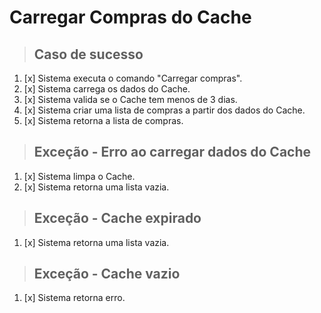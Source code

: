 # Carregar Compras do Cache

> ## Caso de sucesso
1. [x] Sistema executa o comando "Carregar compras".
2. [x] Sistema carrega os dados do Cache.
3. [x] Sistema valida se o Cache tem menos de 3 dias.
4. [x] Sistema criar uma lista de compras a partir dos dados do Cache.
5. [x] Sistema retorna a lista de compras.

> ## Exceção - Erro ao carregar dados do Cache
1. [x] Sistema limpa o Cache.
2. [x] Sistema retorna uma lista vazia.

> ## Exceção - Cache expirado
1. [x] Sistema retorna uma lista vazia.

> ## Exceção - Cache vazio
1. [x] Sistema retorna erro.